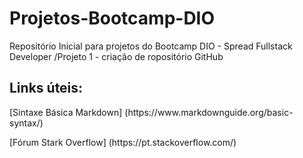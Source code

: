 # Projetos-Bootcamp-DIO
Repositório Inicial para projetos do Bootcamp DIO - Spread Fullstack Developer
/Projeto 1 - criação de ropositório GitHub

## Links úteis:
<p>[Sintaxe Básica Markdown] (https://www.markdownguide.org/basic-syntax/)</p>
<p>[Fórum Stark Overflow] (https://pt.stackoverflow.com/)</p>
